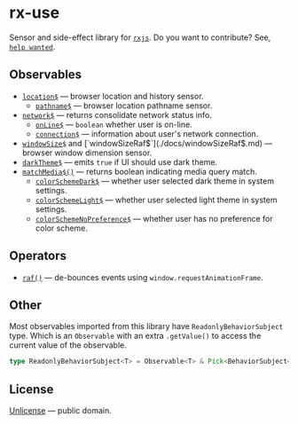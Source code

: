 # rx-use

Sensor and side-effect library for [`rxjs`](https://rxjs-dev.firebaseapp.com/). Do you want to contribute? See, [`help wanted`](https://github.com/streamich/rx-use/issues?q=is%3Aissue+is%3Aopen+label%3A%22help+wanted%22).


## Observables

- [`location$`](./docs/location$.md) &mdash; browser location and history sensor.
  - [`pathname$`](./docs/pathname$.md) &mdash; browser location pathname sensor.
- [`network$`](./docs/network$.md) &mdash; returns consolidate network status info.
  - [`onLine$`](./docs/onLine$.md) &mdash; `boolean` whether user is on-line.
  - [`connection$`](./docs/connection$.md) &mdash; information about user's network connection.
- [`windowSize$`](./docs/windowSize$.md) and [`windowSizeRaf$`](./docs/windowSizeRaf$.md) &mdash; browser window dimension sensor.
- [`darkTheme$`](./docs/darkTheme$.md) &mdash; emits `true` if UI should use dark theme.
- [`matchMedia$()`](./docs/matchMedia$.md) &mdash; returns boolean indicating media query match.
  - [`colorSchemeDark$`](./docs/colorSchemeDark$.md) &mdash; whether user selected dark theme in system settings.
  - [`colorSchemeLight$`](./docs/colorSchemeLight$.md) &mdash; whether user selected light theme in system settings.
  - [`colorSchemeNoPreference$`](./docs/colorSchemeNoPreference$.md) &mdash; whether user has no preference for color scheme.


## Operators

- [`raf()`](./docs/raf.md) &mdash; de-bounces events using `window.requestAnimationFrame`.


## Other

Most observables imported from this library have `ReadonlyBehaviorSubject` type.
Which is an `Observable` with an extra `.getValue()` to access the current value of the observable.

```ts
type ReadonlyBehaviorSubject<T> = Observable<T> & Pick<BehaviorSubject<T>, 'getValue'>;
```


## License

[Unlicense](LICENSE) &mdash; public domain.
